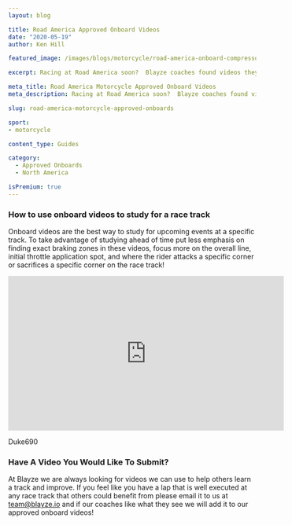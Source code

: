 ```yaml
---
layout: blog

title: Road America Approved Onboard Videos
date: "2020-05-19"
author: Ken Hill

featured_image: /images/blogs/motorcycle/road-america-onboard-compressor.jpg

excerpt: Racing at Road America soon?  Blayze coaches found videos they approve of watching to study for this race track!

meta_title: Road America Motorcycle Approved Onboard Videos
meta_description: Racing at Road America soon?  Blayze coaches found videos they approve of watching to study for this race track!

slug: road-america-motorcycle-approved-onboards

sport:
- motorcycle

content_type: Guides

category:
  - Approved Onboards
  - North America

isPremium: true
---
```


### How to use onboard videos to study for a race track

Onboard videos are the best way to study for upcoming events at a specific track.  To take advantage of studying ahead of time put less emphasis on finding exact braking zones in these videos, focus more on the overall line, initial throttle application spot, and where the rider attacks a specific corner or sacrifices a specific corner on the race track!



<iframe title="Blog iFrame" width="560" height="315" src="https://www.youtube.com/embed/jgDd8-QqH34" frameborder="0" allow="accelerometer; autoplay; encrypted-media; gyroscope; picture-in-picture" allowfullscreen></iframe>

Duke690







### Have A Video You Would Like To Submit?

At Blayze we are always looking for videos we can use to help others learn a track and improve.  If you feel like you have a lap that is well executed at any race track that others could benefit from please email it to us at team@blayze.io and if our coaches like what they see we will add it to our approved onboard videos!
